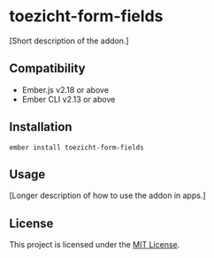 toezicht-form-fields
==============================================================================

[Short description of the addon.]


Compatibility
------------------------------------------------------------------------------

* Ember.js v2.18 or above
* Ember CLI v2.13 or above


Installation
------------------------------------------------------------------------------

```
ember install toezicht-form-fields
```


Usage
------------------------------------------------------------------------------

[Longer description of how to use the addon in apps.]


License
------------------------------------------------------------------------------

This project is licensed under the [MIT License](LICENSE.md).
